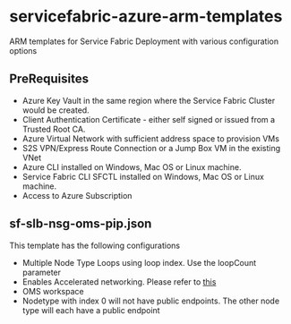 # servicefabric-azure-arm-templates
ARM templates for Service Fabric Deployment with various configuration options

## PreRequisites

* Azure Key Vault in the same region where the Service Fabric Cluster would be created.
* Client Authentication Certificate - either self signed or issued from a Trusted Root CA.
* Azure Virtual Network with sufficient address space to provision VMs
* S2S VPN/Express Route Connection or a Jump Box VM in the existing VNet
* Azure CLI installed on Windows, Mac OS or Linux machine. 
* Service Fabric CLI SFCTL installed on Windows, Mac OS or Linux machine.
* Access to Azure Subscription

## sf-slb-nsg-oms-pip.json
This template has the following configurations


- Multiple Node Type Loops using loop index. Use the loopCount parameter
- Enables Accelerated networking. Please refer to [this](https://docs.microsoft.com/en-us/azure/virtual-network/create-vm-accelerated-networking-cli)
- OMS workspace
- Nodetype with index 0 will not have public endpoints. The other node type will each have a public endpoint

